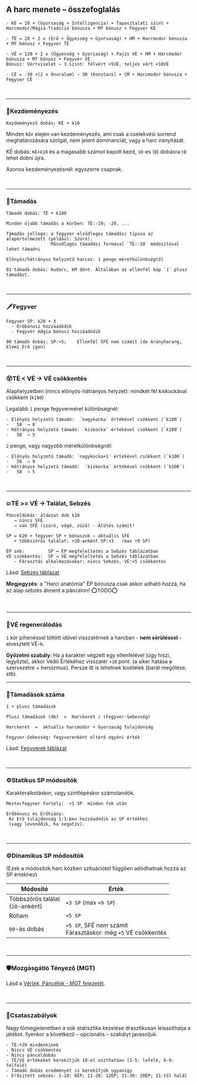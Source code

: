 
## A harc menete – összefoglalás

```
- KÉ = 10 + (Gyorsaság + Intelligencia) + Tapasztalati szint + Harcmodor/Mágia-Tradíció bónusza + Mf bónusz + Fegyver KÉ

- TÉ = 20 + 2 x (Erő + Ügyesség + Gyorsaság) + HM + Harcmodor bónusza + Mf bónusz + Fegyver TÉ

- VÉ = 120 + 2 x (Ügyesség + Gyorsaság) + Pajzs VÉ + HM + Harcmodor bónusza + Mf bónusz + Fegyver VÉ
Bónusz: Vértviselet – 3.szint: félvért +5VÉ, teljes vért +10VÉ

- CÉ = -30 +(2 x Önuralom) – 30 (Konstans) + CM + Harcmodor bónusza + Fegyver CÉ
```

<br />

---
### 🤞Kezdeményezés

```
Kezdeményező dobás: KÉ + k10
```

Minden kör elején van kezdeményezés, ami csak a cselekvési sorrend meghatározására szolgál, nem jelent dominanciát, vagy a harc irányítását.

KÉ dobás: `KÉ+k10` és a magasabb számot kapott kezd, `10`-es (`0`) dobásra rá lehet dobni újra.

Azonos kezdeményezésnél: egyszerre csapnak.

<br />

---
### 🤺Támadás

```
Támadó dobás: TÉ + k100

Minden újabb támadás a körben: TÉ:-10; -20, ...

Támadás jellege: a fegyver elsődleges támadási típusa az alapértelmezett (például: Szúró).
                 Másodlagos támadási formával `TÉ:-10` módosítóval lehet támadni

Előnyös/hátrányos helyzetű harcos: 1 penge méretkülönbségtől

01 támadó dobás: kudarc, KM dönt. Általában az ellenfél kap `1` plusz támadást.
```

<br />

---
### 🗡️Fegyver

```
Fegyver SP: k20 + X
  - Erőbónusz hozzáadódik
  - Fegyver mágia bónusz hozzáadódik

00 támadó dobás: SP:+5;    Ellenfél SFÉ nem számít (de Aranyharang, Elemi Erő igen)
```

<br />

---
### 😵TÉ < VÉ  → VÉ csökkentés

Alaphelyzetben (nincs előnyös-hátrányos helyzet):  mindkét fél kiskockával csökkent (`k100`)

Legalább `1` penge fegyverméret különbségnél:

```
- Előnyös helyzetű támadó:  `nagykocka` értékével csökkent (`k100`)   -   58  → 8
- Hátrányos helyzetű támadó: `kiskocka` értékével csökkent (`k100`)   -   58  → 5
```

`2` penge, vagy nagyobb méretkülönbségnél:

```
- Előnyös helyzetű támadó: `nagykocka+1` értékével csökkent (`k100`)  -   58  → 9
- Hátrányos helyzetű támadó:  `kiskocka` értékével csökkent (`k100`)  -   58  → 5
```

<br />

---
### 💥TÉ >= VÉ  → Találat, Sebzés

```
Páncéldobás: áldozat dob k10    
   → nincs SFÉ
   → van SFÉ (szúró, vágó, zúzó) - Átütés számít!

SP = k20 + fegyver SP + bónuszok – aktuális SFÉ
   + többszörös találat: +20-anként SP:+3   (max +9 SP)

ÉP seb:         SP ↔ ÉP megfeleltetés a Sebzés táblázatban
VÉ csökkentés:  SP ↔ VÉ megfeleltetés a Sebzés táblázatban
   - Fárasztás alkalmazásakor: nincs Sebzés, VÉ:+5 csökkentés
```

Lásd: [Sebzés táblázat](064_01_02_harc_menete_reszletes.md#sebz%C3%A9s)

**Megjegyzés**: a "Harci anatómia" ÉP bónusza csak akkor adható hozzá, ha az alap sebzés átment a páncélon! ⭕TODO⭕

<br />

---
### 🍎VÉ regenerálódás

`1` kör pihenéssel töltött idővel visszatérnek a harcban - **nem sérüléssel** - elvesztett VÉ-k.

**Győzelmi szabály**: Ha a karakter végzett egy ellenfelével (úgy hiszi, legyőzte), akkor Védő Értékéhez visszatér `+10` pont. (a siker hatása a szervezetre + heroizmus). Persze itt is lehetnek kivételek (barát megölése, stb).

---
### 🔢Támadások száma

```
1 + plusz támadások

Plusz támadások (db)  =  Harckeret / (Fegyver-Sebesség)
```

```
Harckeret  =  aktuális harcmodor + Gyorsaság tulajdonság

Fegyver-Sebesség: fegyverenként eltérő egyéni érték 
```

Lásd: [Fegyverek táblázat](067_fegyverek.md)

<br />

---
### ⚙️Statikus SP módosítók

Karakteralkotáskor, vagy szintlépéskor számolandók.

```
Mesterfegyver fortély:  +1 SP  minden fok után
```

```
Erőbónusz és Erőhiány:
 Az Erő tulajdonság 1:1-ben hozzáadódik az SP értékhez
 (vagy levonódik, ha negatív).
```

<br />

---
### ⚙️Dinamikus SP módosítók

(Ezek a módosítók harc közben szituációtól függően adódhatnak hozzá az SP értékhez)

| Módosító                              | Érték                                                             |
| ------------------------------------- | ----------------------------------------------------------------- |
| Többszörös találat  <br>(`20`-anként) | `+3 SP`  (max `+9 SP`)                                            |
| Roham                                 | `+5 SP`                                                           |
| `00`-ás dobás                         | `+5 SP`, SFÉ nem számít  <br>Fárasztáskor: még `+5` VÉ csökkentés |

<br />

---
### 🛡️Mozgásgátló Tényező (MGT)

Lásd a [Vértek, Páncélok - MGT fejezetét](068_vertek_pancelok.md#mozgásgátló-tényező-mgt).

<br />

---
### 📖Csataszabályok

Nagy tömegjelenetben a sok statisztika kezelése drasztikusan lelassíthatja a játékot. Ilyenkor a következő – opcionális – szabályt javasoljuk:

```
- TÉ:+20 mindenkinek
- Nincs VÉ csökkentés
- Nincs páncéldobás
- TÉ/VÉ értékeket kerekítjük 10-el oszthatóan (1-5: lefelé, 6-9: felfelé)
- Támadó dobás eredményét is kerekítjük ugyanígy
- Erősített sebzés: 1-10: 6ÉP; 11-20: 12ÉP; 21-30: 20ÉP; 31-től halál
```
